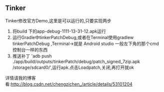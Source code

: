 ## Tinker

Tinker修改官方Demo,这里是可以运行的,只要实现两步
1. 将build 下的app-debug-1111-13-31-12.apk运行
2. 运行Gradle中tinkerPatchDebug,或者在Terminal使用gradlew tinkerPatchDebug ,Terminal->就是 
Android studio 一般左下角的那个cmd控制台一样的东西 
3. 推送补丁 'adb push ./app/build/outputs/tinkerPatch/debug/patch_signed_7zip.apk /storage/sdcard0/',运行apk.点击Loadpatch,关闭,再打开就ok

详情请我的博客看:http://blog.csdn.net/chengzichen_/article/details/53101204
 
